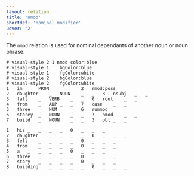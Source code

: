 ```yaml
---
layout: relation
title: 'nmod'
shortdef: 'nominal modifier'
udver: '2'
---
```


The `nmod` relation is used for nominal dependants of another noun or noun phrase.

~~~ conllu
# visual-style 2 1 nmod	color:blue
# visual-style 1	bgColor:blue
# visual-style 1	fgColor:white
# visual-style 2	bgColor:blue
# visual-style 2	fgColor:white
1	im	_	PRON	_	_	2	nmod:poss	_	_
2	daughter	_	NOUN	_	_	3	nsubj	_	_
3	fall	_	VERB	_	_	0	root	_	_
4	from	_	ADP	_	_	7	case	_	_
5	three	_	NUM	_	_	6	nummod	_	_
6	storey	_	NOUN	_	_	7	nmod	_	_
7	build	_	NOUN	_	_	3	obl	_	_

1	his	_	_	_	_	0	_	_	_
2	daughter	_	_	_	_	0	_	_	_
3	fell	_	_	_	_	0	_	_	_
4	from	_	_	_	_	0	_	_	_
5	a	_	_	_	_	0	_	_	_
6	three	_	_	_	_	0	_	_	_
7	story	_	_	_	_	0	_	_	_
8	building	_	_	_	_	0	_	_	_


~~~

